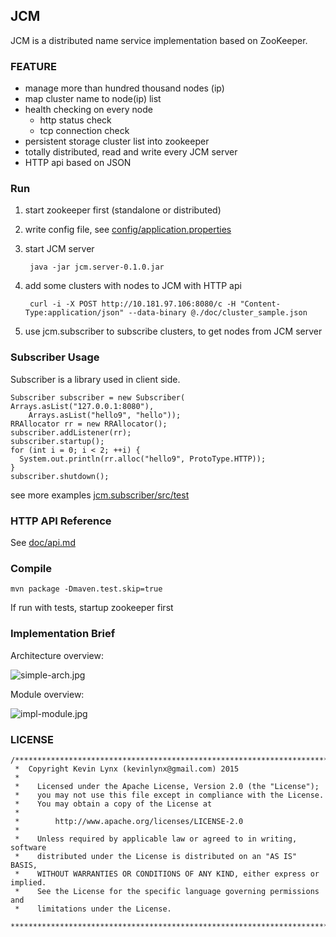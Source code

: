 ## JCM

JCM is a distributed name service implementation based on ZooKeeper.

### FEATURE

* manage more than hundred thousand nodes (ip)
* map cluster name to node(ip) list
* health checking on every node
    * http status check
    * tcp connection check
* persistent storage cluster list into zookeeper
* totally distributed, read and write every JCM server
* HTTP api based on JSON

### Run

1. start zookeeper first (standalone or distributed)
2. write config file, see [config/application.properties](https://github.com/kevinlynx/jcm/blob/master/jcm.server/config/application.properties)
3. start JCM server

        java -jar jcm.server-0.1.0.jar

4. add some clusters with nodes to JCM with HTTP api

        curl -i -X POST http://10.181.97.106:8080/c -H "Content-Type:application/json" --data-binary @./doc/cluster_sample.json

5. use jcm.subscriber to subscribe clusters, to get nodes from JCM server

### Subscriber Usage

Subscriber is a library used in client side.

    Subscriber subscriber = new Subscriber( Arrays.asList("127.0.0.1:8080"),
        Arrays.asList("hello9", "hello"));
    RRAllocator rr = new RRAllocator();
    subscriber.addListener(rr);
    subscriber.startup();
    for (int i = 0; i < 2; ++i) {
      System.out.println(rr.alloc("hello9", ProtoType.HTTP));
    }
    subscriber.shutdown();

see more examples [jcm.subscriber/src/test](https://github.com/kevinlynx/jcm/tree/master/jcm.subscriber/src/test/java/com/codemacro/jcm/test)

### HTTP API Reference

See [doc/api.md](https://github.com/kevinlynx/jcm/blob/master/doc/api.md)

### Compile

    mvn package -Dmaven.test.skip=true

If run with tests, startup zookeeper first

### Implementation Brief

Architecture overview:

![simple-arch.jpg](https://raw.githubusercontent.com/kevinlynx/jcm/master/doc/asset/simple-arch.jpg)

Module overview:

![impl-module.jpg](https://raw.githubusercontent.com/kevinlynx/jcm/master/doc/asset/impl-module.jpg)

### LICENSE

    /*******************************************************************************
     *  Copyright Kevin Lynx (kevinlynx@gmail.com) 2015
     *
     *    Licensed under the Apache License, Version 2.0 (the "License");
     *    you may not use this file except in compliance with the License.
     *    You may obtain a copy of the License at
     *
     *        http://www.apache.org/licenses/LICENSE-2.0
     *
     *    Unless required by applicable law or agreed to in writing, software
     *    distributed under the License is distributed on an "AS IS" BASIS,
     *    WITHOUT WARRANTIES OR CONDITIONS OF ANY KIND, either express or implied.
     *    See the License for the specific language governing permissions and
     *    limitations under the License.
     *******************************************************************************/

